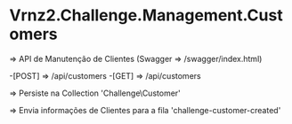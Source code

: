 # Vrnz2.Challenge.Management.Customers

=> API de Manutenção de Clientes (Swagger => /swagger/index.html)

-[POST]  => /api/customers
-[GET]   => /api/customers

=> Persiste na Collection 'Challenge\Customer'

=> Envia informações de Clientes para a fila 'challenge-customer-created'
